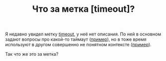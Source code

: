 ﻿---
title: "Что за метка [timeout]?"
se.owner.user_id: 507516
se.owner.display_name: "чистов_n"
se.owner.link: "https://ru.meta.stackoverflow.com/users/507516/%d1%87%d0%b8%d1%81%d1%82%d0%be%d0%b2-n"
se.link: "https://ru.meta.stackoverflow.com/questions/12941/%d0%a7%d1%82%d0%be-%d0%b7%d0%b0-%d0%bc%d0%b5%d1%82%d0%ba%d0%b0-timeout"
se.question_id: 12941
se.post_type: question
---
<p>Я недавно увидел метку <a href="https://ru.stackoverflow.com/questions/tagged/timeout" class="post-tag" title="показать вопросы с меткой [timeout]" aria-label="показать вопросы с меткой [timeout]" rel="tag" aria-labelledby="tag-timeout-tooltip-container">timeout</a>, у неё нет описания. По ней в основном задают вопросы про какой-то таймаут (<a href="https://ru.stackoverflow.com/q/1522615/">пример</a>), но в тоже время используют в другом совершенно не понятном контексте (<a href="https://ru.stackoverflow.com/q/1536849/">пример</a>).</p>
<p>Так что же это за метка?</p>
